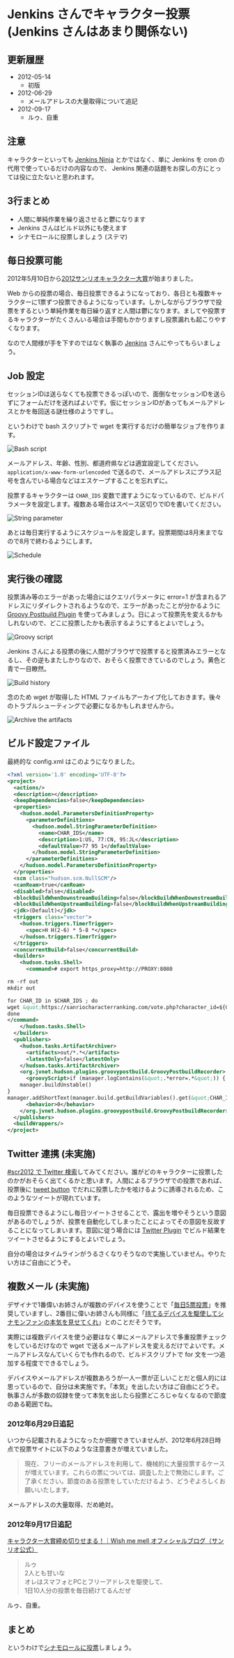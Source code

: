 # Jenkins さんでキャラクター投票 (Jenkins さんはあまり関係ない)

## 更新履歴

* 2012-05-14
  * 初版
* 2012-06-29
  * メールアドレスの大量取得について追記
* 2012-09-17
  * ルゥ、自重

## 注意

キャラクターといっても [Jenkins Ninja](https://twitter.com/#!/masanobuimai/status/200244234886983680) とかではなく、単に Jenkins を cron の代用で使っているだけの内容なので、 Jenkins 関連の話題をお探しの方にとっては役に立たないと思われます。

## 3行まとめ

* 人間に単純作業を繰り返させると鬱になります
* Jenkins さんはビルド以外にも使えます
* シナモロールに投票しましょう (ステマ)

## 毎日投票可能

2012年5月10日から[2012サンリオキャラクター大賞](http://sanriocharacterranking.com/)が始まりました。

Web からの投票の場合、毎日投票できるようになっており、各日とも複数キャラクターに1票ずつ投票できるようになっています。しかしながらブラウザで投票をするという単純作業を毎日繰り返すと人間は鬱になります。ましてや投票するキャラクターがたくさんいる場合は手間もかかりますし投票漏れも起こりやすくなります。

なので人間様が手を下すのではなく執事の [Jenkins](http://jenkins-ci.org/) さんにやってもらいましょう。

## Job 設定

セッションIDは送らなくても投票できるっぽいので、面倒なセッションIDを送らずにフォームだけを送ればよいです。仮にセッションIDがあってもメールアドレスとかを毎回送る謎仕様のようですし。

というわけで bash スクリプトで wget を実行するだけの簡単なジョブを作ります。

![Bash script](https://github.com/ohtake/blog-ameba/raw/master/20120514/bash.png)

メールアドレス、年齢、性別、都道府県などは適宜設定してください。`application/x-www-form-urlencoded` で送るので、メールアドレスにプラス記号を含んでいる場合などはエスケープすることを忘れずに。

投票するキャラクターは `CHAR_IDS` 変数で渡すようになっているので、ビルドパラメータを設定します。複数ある場合はスペース区切りでIDを書いてください。

![String parameter](https://github.com/ohtake/blog-ameba/raw/master/20120514/param.png)

あとは毎日実行するようにスケジュールを設定します。投票期間は8月末までなので8月で終わるようにします。

![Schedule](https://github.com/ohtake/blog-ameba/raw/master/20120514/cron.png)

## 実行後の確認

投票済み等のエラーがあった場合にはクエリパラメータに error=1 が含まれるアドレスにリダイレクトされるようなので、エラーがあったことが分かるように [Groovy Postbuild Plugin](https://wiki.jenkins-ci.org/display/JENKINS/Groovy+Postbuild+Plugin) を使ってみましょう。日によって投票先を変えるかもしれないので、どこに投票したかも表示するようにするとよいでしょう。

![Groovy script](https://github.com/ohtake/blog-ameba/raw/master/20120514/groovy.png)

Jenkins さんによる投票の後に人間がブラウザで投票すると投票済みエラーとなるし、その逆もまたしかりなので、おそらく投票できているのでしょう。黄色と青で一目瞭然。

![Build history](https://github.com/ohtake/blog-ameba/raw/master/20120514/history.png)

念のため wget が取得した HTML ファイルもアーカイブ化しておきます。後々のトラブルシューティングで必要になるかもしれませんから。

![Archive the artifacts](https://github.com/ohtake/blog-ameba/raw/master/20120514/artifact.png)

## ビルド設定ファイル

最終的な config.xml はこのようになりました。

```xml
<?xml version='1.0' encoding='UTF-8'?>
<project>
  <actions/>
  <description></description>
  <keepDependencies>false</keepDependencies>
  <properties>
    <hudson.model.ParametersDefinitionProperty>
      <parameterDefinitions>
        <hudson.model.StringParameterDefinition>
          <name>CHAR_IDS</name>
          <description>1:US, 77:CN, 95:JL</description>
          <defaultValue>77 95 1</defaultValue>
        </hudson.model.StringParameterDefinition>
      </parameterDefinitions>
    </hudson.model.ParametersDefinitionProperty>
  </properties>
  <scm class="hudson.scm.NullSCM"/>
  <canRoam>true</canRoam>
  <disabled>false</disabled>
  <blockBuildWhenDownstreamBuilding>false</blockBuildWhenDownstreamBuilding>
  <blockBuildWhenUpstreamBuilding>false</blockBuildWhenUpstreamBuilding>
  <jdk>(Default)</jdk>
  <triggers class="vector">
    <hudson.triggers.TimerTrigger>
      <spec>H H(2-6) * 5-8 *</spec>
    </hudson.triggers.TimerTrigger>
  </triggers>
  <concurrentBuild>false</concurrentBuild>
  <builders>
    <hudson.tasks.Shell>
      <command># export https_proxy=http://PROXY:8080

rm -rf out
mkdir out

for CHAR_ID in $CHAR_IDS ; do
wget &quot;https://sanriocharacterranking.com/vote.php?character_id=${CHAR_ID}&quot; --post-data=&quot;mail=YOURNAME@YOURHOST&amp;age=29&amp;sex=2&amp;address=14&amp;country=&amp;eventmail=1&amp;character_id=${CHAR_ID}&amp;voteButton=submit&quot; -O out/${CHAR_ID}.html
done
</command>
    </hudson.tasks.Shell>
  </builders>
  <publishers>
    <hudson.tasks.ArtifactArchiver>
      <artifacts>out/*.*</artifacts>
      <latestOnly>false</latestOnly>
    </hudson.tasks.ArtifactArchiver>
    <org.jvnet.hudson.plugins.groovypostbuild.GroovyPostbuildRecorder>
      <groovyScript>if (manager.logContains(&quot;.*error=.*&quot;)) {
    manager.buildUnstable()
}
manager.addShortText(manager.build.getBuildVariables().get(&quot;CHAR_IDS&quot;))</groovyScript>
      <behavior>0</behavior>
    </org.jvnet.hudson.plugins.groovypostbuild.GroovyPostbuildRecorder>
  </publishers>
  <buildWrappers/>
</project>
```

## Twitter 連携 (未実施)

[#scr2012 で Twitter 検索](https://twitter.com/#!/search/%23scr2012)してみてください。誰がどのキャラクターに投票したのかがおそらく出てくるかと思います。人間によるブラウザでの投票であれば、投票後に [tweet button](https://twitter.com/about/resources/buttons#tweet) でだれに投票したかを呟けるように誘導されるため、このようなツイートが現れています。

毎日投票できるようにし毎日ツイートさせることで、露出を増やそうという意図があるのでしょうが、投票を自動化してしまったことによってその意図を反故することになってしまいます。意図に従う場合には [Twitter Plugin](https://wiki.jenkins-ci.org/display/JENKINS/Twitter+Plugin) でビルド結果をツイートさせるようにするとよいでしょう。

自分の場合はタイムラインがうるさくなりそうなので実施していません。やりたい方はご自由にどうぞ。

## 複数メール (未実施)

デザイナで1番偉いお姉さんが複数のデバイスを使うことで「[毎日5票投票](http://yamaguchiyuuko.cocolog-nifty.com/blog/2012/05/post-25d8.html)」を推奨していますし、2番目に偉いお姉さんも同様に「[持てるデバイスを駆使してシナモンファンの本気を見せてくれ](https://twitter.com/#!/myumyu47/status/200471814676295680)」とのことだそうです。

実際には複数デバイスを使う必要はなく単にメールアドレスで多重投票チェックをしているだけなので wget で送るメールアドレスを変えるだけでよいです。メールアドレスなんていくらでも作れるので、ビルドスクリプトで for 文を一つ追加する程度でできるでしょう。

デバイスやメールアドレスが複数あろうが一人一票が正しいことだと個人的には思っているので、自分は未実施です。「本気」を出したい方はご自由にどうぞ。執事さんが多数の奴隷を使って本気を出したら投票どころじゃなくなるので節度のある範囲でね。

### 2012年6月29日追記

いつから記載されるようになったか把握できていませんが、2012年6月28日時点で投票サイトに以下のような注意書きが増えていました。

> 現在、フリーのメールアドレスを利用して、機械的に大量投票するケースが増えています。これらの票については、調査した上で無効にします。ご了承ください。節度のある投票をしていただけるよう、どうぞよろしくお願いいたします。

メールアドレスの大量取得、だめ絶対。

### 2012年9月17日追記

[キャラクター大賞締め切りせまる！｜Wish me mell オフィシャルブログ（サンリオ公式）](http://ameblo.jp/wish-me-mell/entry-11319028820.html)

> ルゥ  
> 2人とも甘いな  
> オレはスマフォとPCとフリーアドレスを駆使して、  
> 1日10人分の投票を毎日続けてるんだぜ

ルゥ、自重。

## まとめ

というわけで[シナモロールに投票](https://sanriocharacterranking.com/vote.php?character_id=77)しましょう。
